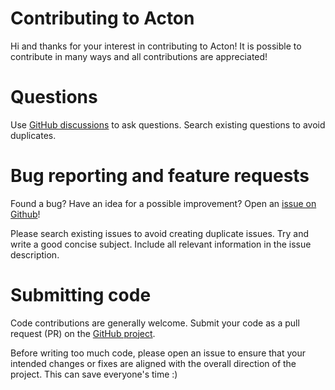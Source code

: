 # Contributing to Acton

Hi and thanks for your interest in contributing to Acton! It is possible to contribute in many ways and all contributions are appreciated!

# Questions

Use [GitHub discussions](https://github.com/actonlang/acton/discussions) to ask questions. Search existing questions to avoid duplicates.

# Bug reporting and feature requests

Found a bug? Have an idea for a possible improvement? Open an [issue on Github](https://github.com/actonlang/acton/issues/new)!

Please search existing issues to avoid creating duplicate issues. Try and write a good concise subject. Include all relevant information in the issue description.

# Submitting code

Code contributions are generally welcome. Submit your code as a pull request (PR) on the [GitHub project](https://github.com/actonlang/acton).

Before writing too much code, please open an issue to ensure that your intended changes or fixes are aligned with the overall direction of the project. This can save everyone's time :)
